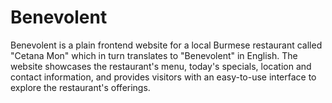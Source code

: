 # Benevolent
Benevolent is a plain frontend website for a local Burmese restaurant called "Cetana Mon" which in turn translates to "Benevolent" in English. The website showcases the restaurant's menu, today's specials, location and contact information, and provides visitors with an easy-to-use interface to explore the restaurant's offerings. 

